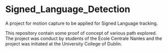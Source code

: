 # Signed_Language_Detection
A project for motion capture to be applied for Signed Language tracking. 

This repository contain some proof of concept of various path explored. 
The project was conduct by students of the Ecole Centrale Nantes and the project was initiated at the University College of Dublin.
